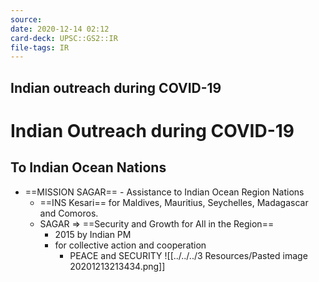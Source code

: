 ```yaml
---
source:
date: 2020-12-14 02:12
card-deck: UPSC::GS2::IR
file-tags: IR
---
```


## Indian outreach during COVID-19


# Indian Outreach during COVID-19

## To Indian Ocean Nations
- ==MISSION SAGAR== - Assistance to Indian Ocean Region Nations
	- ==INS Kesari== for Maldives, Mauritius, Seychelles, Madagascar and Comoros.
	- SAGAR => ==Security and Growth for All in the Region==
		-  2015 by Indian PM
		- for collective action and cooperation 
			- PEACE and SECURITY
	![[../../../3 Resources/Pasted image 20201213213434.png]]